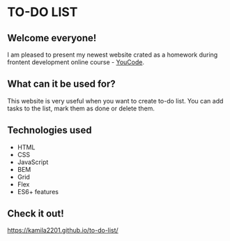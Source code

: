 # TO-DO LIST
## Welcome everyone!
I am pleased to present my newest website crated as a homework during frontent development online course - [YouCode](https://youcode.pl/). 
## What can it be used for?
This website is very useful when you want to create to-do list. You can add tasks to the list, mark them as done or delete them.
## Technologies used
- HTML
- CSS
- JavaScript
- BEM
- Grid
- Flex
- ES6+ features
## Check it out!
https://kamila2201.github.io/to-do-list/

